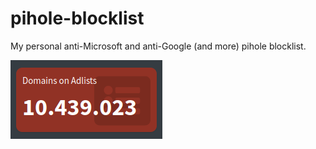 # pihole-blocklist
My personal anti-Microsoft and anti-Google (and more) pihole blocklist.

![image](images/Screenshot_20220421_184532.png)

